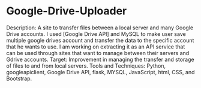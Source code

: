 # Google-Drive-Uploader
Description: A site to transfer files between a local server and many Google Drive accounts. I used [Google Drive API] and MySQL to make user save multiple google drives account and transfer the data to the specific account that he wants to use. I am working on extracting it as an API service that can be used through sites that want to manage between their servers and Gdrive accounts. Target: Improvement in managing the transfer and storage of files to and from local servers. Tools and Techniques: Python, googleapiclient, Google Drive API, flask, MYSQL, JavaScript, html, CSS, and Bootstrap.
